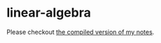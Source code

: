 # linear-algebra

Please checkout [the compiled version of my notes](https://github.com/memset0/shared-files/blob/master/2024/02/12/%E7%BA%BF%E6%80%A7%E4%BB%A3%E6%95%B0%E7%AC%94%E8%AE%B0%40memset0.pdf).